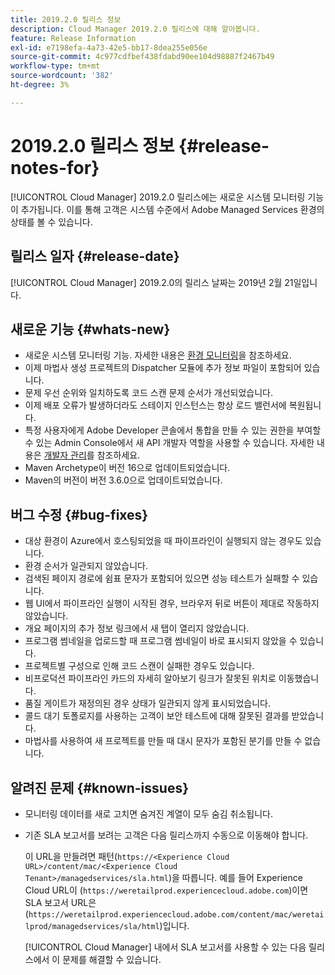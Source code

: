 ```yaml
---
title: 2019.2.0 릴리스 정보
description: Cloud Manager 2019.2.0 릴리스에 대해 알아봅니다.
feature: Release Information
exl-id: e7198efa-4a73-42e5-bb17-8dea255e056e
source-git-commit: 4c977cdfbef438fdabd90ee104d98887f2467b49
workflow-type: tm+mt
source-wordcount: '382'
ht-degree: 3%

---
```


# 2019.2.0 릴리스 정보 {#release-notes-for}

[!UICONTROL Cloud Manager] 2019.2.0 릴리스에는 새로운 시스템 모니터링 기능이 추가됩니다. 이를 통해 고객은 시스템 수준에서 Adobe Managed Services 환경의 상태를 볼 수 있습니다.


## 릴리스 일자 {#release-date}

[!UICONTROL Cloud Manager] 2019.2.0의 릴리스 날짜는 2019년 2월 21일입니다.

## 새로운 기능 {#whats-new}

* 새로운 시스템 모니터링 기능. 자세한 내용은 [환경 모니터링](/help/using/monitoring-environments.md)을 참조하세요.
* 이제 마법사 생성 프로젝트의 Dispatcher 모듈에 추가 정보 파일이 포함되어 있습니다.
* 문제 우선 순위와 일치하도록 코드 스캔 문제 순서가 개선되었습니다.
* 이제 배포 오류가 발생하더라도 스테이지 인스턴스는 항상 로드 밸런서에 복원됩니다.
* 특정 사용자에게 Adobe Developer 콘솔에서 통합을 만들 수 있는 권한을 부여할 수 있는 Admin Console에서 새 API 개발자 역할을 사용할 수 있습니다. 자세한 내용은 [개발자 관리](https://helpx.adobe.com/enterprise/using/manage-developers.html)를 참조하세요.
* Maven Archetype이 버전 16으로 업데이트되었습니다.
* Maven의 버전이 버전 3.6.0으로 업데이트되었습니다.

## 버그 수정 {#bug-fixes}

* 대상 환경이 Azure에서 호스팅되었을 때 파이프라인이 실행되지 않는 경우도 있습니다.
* 환경 순서가 일관되지 않았습니다.
* 검색된 페이지 경로에 쉼표 문자가 포함되어 있으면 성능 테스트가 실패할 수 있습니다.
* 웹 UI에서 파이프라인 실행이 시작된 경우, 브라우저 뒤로 버튼이 제대로 작동하지 않았습니다.
* 개요 페이지의 추가 정보 링크에서 새 탭이 열리지 않았습니다.
* 프로그램 썸네일을 업로드할 때 프로그램 썸네일이 바로 표시되지 않았을 수 있습니다.
* 프로젝트별 구성으로 인해 코드 스캔이 실패한 경우도 있습니다.
* 비프로덕션 파이프라인 카드의 자세히 알아보기 링크가 잘못된 위치로 이동했습니다.
* 품질 게이트가 재정의된 경우 상태가 일관되지 않게 표시되었습니다.
* 콜드 대기 토폴로지를 사용하는 고객이 보안 테스트에 대해 잘못된 결과를 받았습니다.
* 마법사를 사용하여 새 프로젝트를 만들 때 대시 문자가 포함된 분기를 만들 수 없습니다.

## 알려진 문제 {#known-issues}

* 모니터링 데이터를 새로 고치면 숨겨진 계열이 모두 숨김 취소됩니다.
* 기존 SLA 보고서를 보려는 고객은 다음 릴리스까지 수동으로 이동해야 합니다.

  이 URL을 만들려면 패턴(`https://<Experience Cloud URL>/content/mac/<Experience Cloud Tenant>/managedservices/sla.html`)을 따릅니다. 예를 들어 Experience Cloud URL이 (`https://weretailprod.experiencecloud.adobe.com`)이면 SLA 보고서 URL은 (`https://weretailprod.experiencecloud.adobe.com/content/mac/weretailprod/managedservices/sla/html`)입니다.

  [!UICONTROL Cloud Manager] 내에서 SLA 보고서를 사용할 수 있는 다음 릴리스에서 이 문제를 해결할 수 있습니다.
